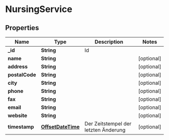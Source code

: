 # NursingService

## Properties
Name | Type | Description | Notes
------------ | ------------- | ------------- | -------------
**_id** | **String** | Id | 
**name** | **String** |  |  [optional]
**address** | **String** |  |  [optional]
**postalCode** | **String** |  |  [optional]
**city** | **String** |  |  [optional]
**phone** | **String** |  |  [optional]
**fax** | **String** |  |  [optional]
**email** | **String** |  |  [optional]
**website** | **String** |  |  [optional]
**timestamp** | [**OffsetDateTime**](OffsetDateTime.md) | Der Zeitstempel der letzten Änderung |  [optional]

